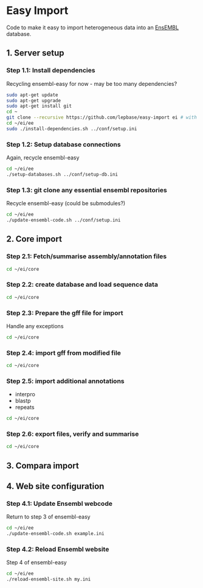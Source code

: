 # Easy Import

Code to make it easy to import heterogeneous data into an [EnsEMBL](http://ensembl.org)
  database.

## 1. Server setup

### Step 1.1: Install dependencies

Recycling ensembl-easy for now - may be too many dependencies?

```bash
sudo apt-get update
sudo apt-get upgrade
sudo apt-get install git
cd ~
git clone --recursive https://github.com/lepbase/easy-import ei # with gff-parser and ensembl-easy as submodules
cd ~/ei/ee
sudo ./install-dependencies.sh ../conf/setup.ini
```

### Step 1.2: Setup database connections

Again, recycle ensembl-easy

```bash
cd ~/ei/ee
./setup-databases.sh ../conf/setup-db.ini
```

### Step 1.3: git clone any essential ensembl repositories

Recycle ensembl-easy (could be submodules?)

```bash
cd ~/ei/ee
./update-ensembl-code.sh ../conf/setup.ini
```


## 2. Core import

### Step 2.1: Fetch/summarise assembly/annotation files

```bash
cd ~/ei/core
```

### Step 2.2: create database and load sequence data

```bash
cd ~/ei/core
```

### Step 2.3: Prepare the gff file for import

Handle any exceptions

```bash
cd ~/ei/core
```

### Step 2.4: import gff from modified file

```bash
cd ~/ei/core
```

### Step 2.5: import additional annotations

- interpro
- blastp
- repeats

```bash
cd ~/ei/core
```

### Step 2.6: export files, verify and summarise

```bash
cd ~/ei/core
```

## 3. Compara import


## 4. Web site configuration

### Step 4.1: Update Ensembl webcode

Return to step 3 of ensembl-easy

```bash
cd ~/ei/ee
./update-ensembl-code.sh example.ini
```

### Step 4.2: Reload Ensembl website

Step 4 of ensembl-easy

```bash
cd ~/ei/ee
./reload-ensembl-site.sh my.ini
```
